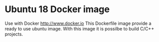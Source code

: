 # Ubuntu 18 Docker image

Use with Docker http://www.docker.io
This Dockerfile image provide a ready to use ubuntu image.
With this image it is possilbe to build C/C++ projects.
